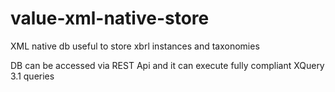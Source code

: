 # value-xml-native-store
XML native db useful to store xbrl instances and taxonomies

DB can be accessed via REST Api and it can execute fully compliant XQuery 3.1 queries
